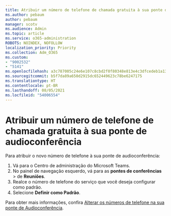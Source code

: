 ```yaml
---
title: Atribuir um número de telefone de chamada gratuita à sua ponte de audioconferência
ms.author: pebaum
author: pebaum
manager: scotv
ms.audience: Admin
ms.topic: article
ms.service: o365-administration
ROBOTS: NOINDEX, NOFOLLOW
localization_priority: Priority
ms.collection: Adm_O365
ms.custom:
- "9002532"
- "5141"
ms.openlocfilehash: a3c787005c24e6e107c8cbd2f0f80348e813e4c3dfcedeb1a132b798b1ef12bc
ms.sourcegitcommit: b5f7da89a650d2915dc652449623c78be6247175
ms.translationtype: HT
ms.contentlocale: pt-BR
ms.lasthandoff: 08/05/2021
ms.locfileid: "54006554"
---
```

# <a name="assign-a-toll-free-number-to-your-audio-conferencing-bridge"></a>Atribuir um número de telefone de chamada gratuita à sua ponte de audioconferência

Para atribuir o novo número de telefone à sua ponte de audioconferência:

1. Vá para o Centro de administração do Microsoft Teams.
1. No painel de navegação esquerdo, vá para as **pontes de conferências** >  de **Reuniões**.
1. Realce o número de telefone do serviço que você deseja configurar como padrão.
1. Selecione **Definir como Padrão**.

Para obter mais informações, confira [Alterar os números de telefone na sua ponte de Audioconferência](/MicrosoftTeams/change-the-phone-numbers-on-your-audio-conferencing-bridge).

